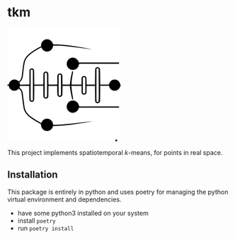 # tkm

![tkm logo](./image/tkm-logo-small.png)

This project implements spatiotemporal *k*-means, for points in real space.

## Installation
This package is entirely in python and uses poetry for managing the python virtual environment and dependencies.
 - have some python3 installed on your system
 - install `poetry`
 - run `poetry install`
